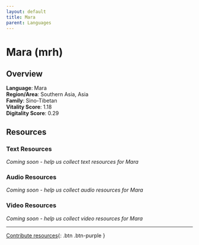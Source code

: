 ```yaml
---
layout: default
title: Mara
parent: Languages
---
```


# Mara (mrh)

## Overview

**Language**: Mara  
**Region/Area**: Southern Asia, Asia  
**Family**: Sino-Tibetan  
**Vitality Score**: 1.18  
**Digitality Score**: 0.29  

## Resources

### Text Resources
*Coming soon - help us collect text resources for Mara*

### Audio Resources
*Coming soon - help us collect audio resources for Mara*

### Video Resources
*Coming soon - help us collect video resources for Mara*

---

[Contribute resources](https://fairtrain.github.io/){: .btn .btn-purple }
